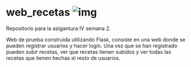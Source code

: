 # web_recetas ![img](https://travis-ci.org/LuisGi93/semana5IV.svg?branch=master)

Repositorio para la asigantura IV semana 2.

Web de prueba construida utilizando Flask, consiste en una web donde se pueden registrar usuarios y hacer login. Una vez que se han registrado pueden subir recetas, ver que recetas tienen subidos y ver todas las recetas que tienen hechas el resto de usuarios.


